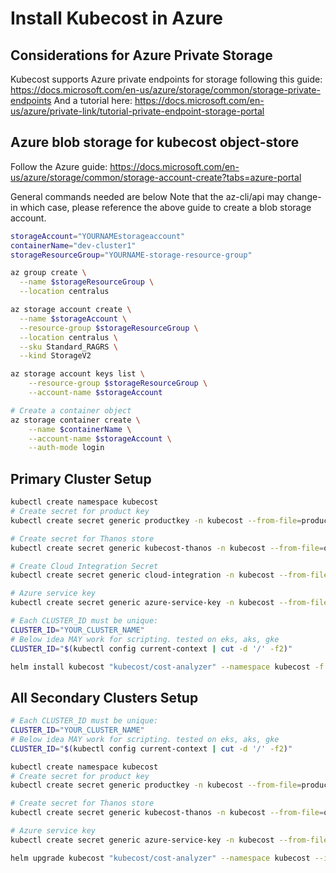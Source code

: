 # Install Kubecost in Azure

## Considerations for Azure Private Storage

Kubecost supports Azure private endpoints for storage following this guide: <https://docs.microsoft.com/en-us/azure/storage/common/storage-private-endpoints>
And a tutorial here: <https://docs.microsoft.com/en-us/azure/private-link/tutorial-private-endpoint-storage-portal>

## Azure blob storage for kubecost object-store

Follow the Azure guide: <https://docs.microsoft.com/en-us/azure/storage/common/storage-account-create?tabs=azure-portal>

General commands needed are below Note that the az-cli/api may change- in which case, please reference the above guide to create a blob storage account.

```bash
storageAccount="YOURNAMEstorageaccount"
containerName="dev-cluster1"
storageResourceGroup="YOURNAME-storage-resource-group"

az group create \
  --name $storageResourceGroup \
  --location centralus

az storage account create \
  --name $storageAccount \
  --resource-group $storageResourceGroup \
  --location centralus \
  --sku Standard_RAGRS \
  --kind StorageV2

az storage account keys list \
    --resource-group $storageResourceGroup \
    --account-name $storageAccount

# Create a container object
az storage container create \
    --name $containerName \
    --account-name $storageAccount \
    --auth-mode login
```

## Primary Cluster Setup

```bash
kubectl create namespace kubecost
# Create secret for product key
kubectl create secret generic productkey -n kubecost --from-file=productkey.json

# Create secret for Thanos store
kubectl create secret generic kubecost-thanos -n kubecost --from-file=object-store.yaml

# Create Cloud Integration Secret
kubectl create secret generic cloud-integration -n kubecost --from-file=cloud-integration.json

# Azure service key
kubectl create secret generic azure-service-key -n kubecost --from-file=service-key.json

# Each CLUSTER_ID must be unique:
CLUSTER_ID="YOUR_CLUSTER_NAME"
# Below idea MAY work for scripting. tested on eks, aks, gke
CLUSTER_ID="$(kubectl config current-context | cut -d '/' -f2)"

helm install kubecost "kubecost/cost-analyzer" --namespace kubecost -f https://raw.githubusercontent.com/kubecost/cost-analyzer-helm-chart/develop/cost-analyzer/values.yaml -f https://raw.githubusercontent.com/kubecost/cost-analyzer-helm-chart/develop/cost-analyzer/values-thanos.yaml -f ./values-azure-primary.yaml --set networkCosts.enabled=true --set prometheus.server.global.external_labels.cluster_id=$CLUSTER_ID
```

## All Secondary Clusters Setup

```bash
# Each CLUSTER_ID must be unique:
CLUSTER_ID="YOUR_CLUSTER_NAME"
# Below idea MAY work for scripting. tested on eks, aks, gke
CLUSTER_ID="$(kubectl config current-context | cut -d '/' -f2)"

kubectl create namespace kubecost
# Create secret for product key
kubectl create secret generic productkey -n kubecost --from-file=productkey.json

# Create secret for Thanos store
kubectl create secret generic kubecost-thanos -n kubecost --from-file=object-store.yaml

# Azure service key
kubectl create secret generic azure-service-key -n kubecost --from-file=service-key.json

helm upgrade kubecost "kubecost/cost-analyzer" --namespace kubecost --install -f https://raw.githubusercontent.com/kubecost/cost-analyzer-helm-chart/develop/cost-analyzer/values.yaml -f https://raw.githubusercontent.com/kubecost/cost-analyzer-helm-chart/develop/cost-analyzer/values-thanos.yaml -f ./values-azure-secondary.yaml --set prometheus.server.global.external_labels.cluster_id=$CLUSTER_ID
```
